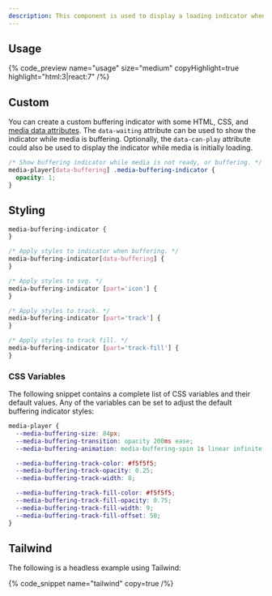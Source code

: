 ```yaml
---
description: This component is used to display a loading indicator when media is buffering.
---
```


## Usage

{% code_preview name="usage" size="medium" copyHighlight=true highlight="html:3|react:7" /%}

## Custom

You can create a custom buffering indicator with some HTML, CSS,
and [media data attributes](/docs/player/components/media/player#data-attributes). The `data-waiting`
attribute can be used to show the indicator while media is buffering. Optionally, the
`data-can-play` attribute could also be used to display the indicator while media is initially
loading.

```css {% copy=true %}
/* Show buffering indicator while media is not ready, or buffering. */
media-player[data-buffering] .media-buffering-indicator {
  opacity: 1;
}
```

## Styling

```css {% copy=true %}
media-buffering-indicator {
}

/* Apply styles to indicator when buffering. */
media-buffering-indicator[data-buffering] {
}

/* Apply styles to svg. */
media-buffering-indicator [part='icon'] {
}

/* Apply styles to track. */
media-buffering-indicator [part='track'] {
}

/* Apply styles to track fill. */
media-buffering-indicator [part='track-fill'] {
}
```

### CSS Variables

The following snippet contains a complete list of CSS variables and their default values. Any
of the variables can be set to adjust the default buffering indicator styles:

```css {% copy=true %}
media-player {
  --media-buffering-size: 84px;
  --media-buffering-transition: opacity 200ms ease;
  --media-buffering-animation: media-buffering-spin 1s linear infinite;

  --media-buffering-track-color: #f5f5f5;
  --media-buffering-track-opacity: 0.25;
  --media-buffering-track-width: 8;

  --media-buffering-track-fill-color: #f5f5f5;
  --media-buffering-track-fill-opacity: 0.75;
  --media-buffering-track-fill-width: 9;
  --media-buffering-track-fill-offset: 50;
}
```

## Tailwind

The following is a headless example using Tailwind:

{% code_snippet name="tailwind" copy=true /%}

